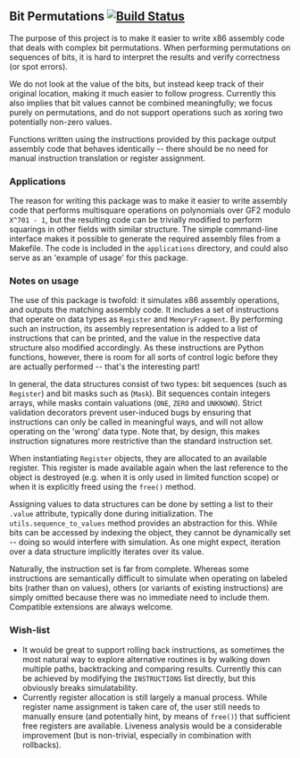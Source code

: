 ## Bit Permutations [![Build Status](https://travis-ci.org/joostrijneveld/bitpermutations.svg?branch=master)](https://travis-ci.org/joostrijneveld/bitpermutations)

The purpose of this project is to make it easier to write x86 assembly code that deals with complex bit permutations. When performing permutations on sequences of bits, it is hard to interpret the results and verify correctness (or spot errors).

We do not look at the value of the bits, but instead keep track of their original location, making it much easier to follow progress. Currently this also implies that bit values cannot be combined meaningfully; we focus purely on permutations, and do not support operations such as xoring two potentially non-zero values.

Functions written using the instructions provided by this package output assembly code that behaves identically -- there should be no need for manual instruction translation or register assignment.

### Applications

The reason for writing this package was to make it easier to write assembly code that performs multisquare operations on polynomials over GF2 modulo `X^701 - 1`, but the resulting code can be trivially modified to perform squarings in other fields with similar structure. The simple command-line interface makes it possible to generate the required assembly files from a Makefile. The code is included in the `applications` directory, and could also serve as an 'example of usage' for this package.

### Notes on usage

The use of this package is twofold: it simulates x86 assembly operations, and outputs the matching assembly code. It includes a set of instructions that operate on data types as `Register` and `MemoryFragment`. By performing such an instruction, its assembly representation is added to a list of instructions that can be printed, and the value in the respective data structure also modified accordingly. As these instructions are Python functions, however, there is room for all sorts of control logic before they are actually performed -- that's the interesting part!

In general, the data structures consist of two types: bit sequences (such as `Register`) and bit masks such as (`Mask`). Bit sequences contain integers arrays, while masks contain valuations (`ONE`, `ZERO` and `UNKNOWN`). Strict validation decorators prevent user-induced bugs by ensuring that instructions can only be called in meaningful ways, and will not allow operating on the 'wrong' data type. Note that, by design, this makes instruction signatures more restrictive than the standard instruction set.

When instantiating `Register` objects, they are allocated to an available register. This register is made available again when the last reference to the object is destroyed (e.g. when it is only used in limited function scope) or when it is explicitly freed using the `free()` method.

Assigning values to data structures can be done by setting a list to their `.value` attribute, typically done during initialization. The `utils.sequence_to_values` method provides an abstraction for this. While bits can be accessed by indexing the object, they cannot be dynamically set -- doing so would interfere with simulation. As one might expect, iteration over a data structure implicitly iterates over its value.

Naturally, the instruction set is far from complete. Whereas some instructions are semantically difficult to simulate when operating on labeled bits (rather than on values), others (or variants of existing instructions) are simply omitted because there was no immediate need to include them. Compatible extensions are always welcome.

### Wish-list

- It would be great to support rolling back instructions, as sometimes the most natural way to explore alternative routines is by walking down multiple paths, backtracking and comparing results. Currently this can be achieved by modifying the `INSTRUCTIONS` list directly, but this obviously breaks simulatability.
- Currently register allocation is still largely a manual process. While register name assignment is taken care of, the user still needs to manually ensure (and potentially hint, by means of `free()`) that sufficient free registers are available. Liveness analysis would be a considerable improvement (but is non-trivial, especially in combination with rollbacks).
